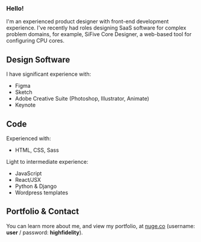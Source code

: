 ### Hello! 

I'm an experienced product designer with front-end development experience. I've recently had roles designing SaaS software for complex problem domains, for example, SiFive Core Designer, a web-based tool for configuring CPU cores. 

## Design Software

I have significant experience with: 

- Figma
- Sketch
- Adobe Creative Suite (Photoshop, Illustrator, Animate)
- Keynote
  
## Code

Experienced with: 

- HTML, CSS, Sass

Light to intermediate experience: 

- JavaScript
- React/JSX
- Python & Django
- Wordpress templates

## Portfolio & Contact

You can learn more about me, and view my portfolio, at [nuge.co](http://nuge.co) (username: **user** / password: **highfidelity**). 
<!--
**marknugent/marknugent** is a ✨ _special_ ✨ repository because its `README.md` (this file) appears on your GitHub profile.

Here are some ideas to get you started:

- 🔭 I’m currently working on ...
- 🌱 I’m currently learning ...
- 👯 I’m looking to collaborate on ...
- 🤔 I’m looking for help with ...
- 💬 Ask me about ...
- 📫 How to reach me: ...
- 😄 Pronouns: ...
- ⚡ Fun fact: ...
-->
